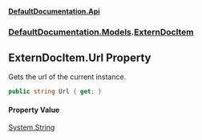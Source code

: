 #### [DefaultDocumentation.Api](index.md 'index')
### [DefaultDocumentation.Models](index.md#DefaultDocumentation.Models 'DefaultDocumentation.Models').[ExternDocItem](ExternDocItem.md 'DefaultDocumentation.Models.ExternDocItem')

## ExternDocItem.Url Property

Gets the url of the current instance.

```csharp
public string Url { get; }
```

#### Property Value
[System.String](https_//docs.microsoft.com/en-us/dotnet/api/System.String 'System.String')